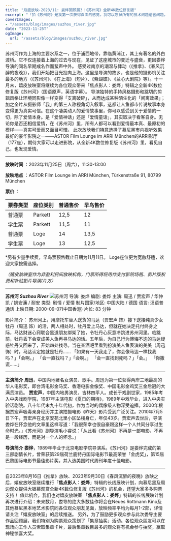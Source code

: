 ```yaml
---
title: "月度放映-2023/11: 娄烨回顾展3：《苏州河》全新4K数位修复版"
excerpt: "「拍《苏州河》是我第一次获得自由的感觉。我可以忘掉所有的技术问题语言问题，可以只关心故事，只关心那些有意思的那些细节……」 ——娄烨"
coverImages:
- "/assets/blog/images/suzhou_river.jpg"
date: "2023-11-25T"
ogImage:
  url: "/assets/blog/images/suzhou_river.jpg"
---
```



苏州河作为上海的主要水系之一，位于浦西地带，靠临黄浦江，其上有著名的外白渡桥。它不仅连接着上海的过去与现在，见证了这座城市的变迁与盛衰，更因娄烨导演的同名早期成名作而蜚声中外。
感受过南京的潮湿与悸动（《推拿》、《春风沉醉的夜晚》），我们开始把目光投向上海。这里是导演的故乡，也是他的摄影机关注最多的地方（《苏州河》、《在上海》（短片）、《紫蝴蝶》、《兰心大剧院》等）。十一月末，嬉皮放映室将继续为各位观众带来「焦点影人：娄烨」特辑之全新4K数位修复版《苏州河》（国语原声，英语字幕）。
导演独特的手持风格摄影和跳切的剪辑风格让环境同影像一样变得「支离破碎」，从而达成某种陌生化的「间离效果」；加之全片从摄影师「我」的第三人称视角切入叙事，这都让人鱼都市传说故事本身变得更为真实可信。在这个凄美动人的爱情故事里，你可以感受到关于爱情的一切，除了爱情本身。是「爱情神话」还是「爱情童话」，其实取决于看客自身。无论你是否还相信爱情，在《苏州河》里，所有人都可以看到爱情最本真、最原初的模样——真实可爱而又面目可憎。
此次放映我们特意选择了慕尼黑市内视听效果最好的豪华影院之一——ASTOR Film Lounge im ARRI München的ARRI影厅（177座），期待大家可以走进影院，从全新4K数位修复版《苏州河》里，看见自己，也发现爱情。

---

**放映时间** ：2023年11月25日（周六），11:30-13:00

**放映地点** ：ASTOR Film Lounge im ARRI München, Türkenstraße 91, 80799 München

**票价** ：

| 票券类型 | 座位类别 | 普通售价 | 早鸟售价 |
| ---------- | ---------- | ---------- | ---------- |
| 普通票   | Parkett  | 12,5     | 12       |
| 学生票   | Parkett  | 11,5     | 11       |
| 普通票   | Loge     | 14       | 13,5     |
| 学生票   | Loge     | 13       | 12,5     |

*另有少量手续费，早鸟票预售截止日期为11月11日。
Loge座位更为宽敞舒适，欢迎大家按需选择。

*（嬉皮放映室作为非盈利民间放映机构，门票所得将用作支付影院场租、影片版权费和补贴影片导演/片方）*

---

**苏州河 *Suzhou River***
![苏州河](/assets/blog/images/suzhou_river_poster.jpg)
导演: 娄烨
编剧: 娄烨
主演: 周迅 / 贾宏声 / 华仲凯 / 姚安濂 / 耐安
类型: 剧情 / 爱情
制片国家/地区: 中国大陆 / 德国
语言: 汉语普通话
上映日期: 2000-09-07(中国香港)
片长: 83 分钟

影片简介：
苏州河上，用摩托车替人送货的马达（贾宏声 饰）接下送接纯真少女牡丹（周迅 饰）的活，两人相处时，牡丹爱上马达，但就在她决定托付终身之际，马达财迷心窍联合黑道朋友绑架了她，令牡丹心灰意冷跳进苏州河里。临跳前，牡丹丢下会变成美人鱼再寻马达的话。五年后，为自己行为懊悔不迭的马达疑惑牡丹又回来了，开始四处找寻。当在某酒吧里看到扮演美人鱼表演的美美（周迅 饰）时，马达认定她就是牡丹......
「如果有一天我走了，你会像马达一样找我吗？」「会啊。」
「会一直找吗？」「会啊。」
「会一直找到死吗？」「会。」
「你撒谎……」

---

**主演简介**
**周迅**，中国内地著名女演员、歌手。周迅为第一位获得两岸三地最高的华人电影奖，即台湾电影金马奖、香港电影金像奖、中国电影金鸡奖三金后冠的大满贯演员。
**贾宏声**，中国内地男演员，吉林四平人。成长于戏剧世家，1985年考入中央戏剧学院，1987年主演电影《夏日的期待》，1989年中戏毕业，进入中央实验话剧院。八十年代末九十年代初，作为当时的偶像级人物深受追捧。2000年根据贾宏声吸毒亲身经历并主演拍摄电影《昨天》影片受到广泛关注。2010年7月5日下午，贾宏声在北京安苑北里小区坠楼身亡，年仅43岁。贾宏声去世后，导演娄烨在怀念他的文章里这样写道：「我很荣幸也很自豪跟这样一个人共同分享过生命时光。」《苏州河》副导演毛小睿说：「从此看《苏州河》不再是一部电影，不再是一段经历，而是对一个人的怀念。」

**导演简介**
**娄烨**，1989年毕业于北京电影学院导演系。《苏州河》是娄烨完成的第三部剧情长片，曾荣获第29届荷兰鹿特丹国际电影节最高荣誉「金虎奖」，第15届巴黎国际电影节最佳影片奖，并入选美国时代周刊年度十佳电影。

---

自2023年8月16日《推拿》放映、2023年9月30日《春风沉醉的夜晚》放映之后，嬉皮放映室继续推行「**焦点影人：娄烨**」特辑的长线展映计划，向慕尼黑及周边观众提供大银幕观赏全新4K数位修复版《苏州河》的机会，还望大家多多购票支持！
值此机会，我们也对嬉皮放映室 「**焦点影人：娄烨**」特辑的长线展映计划再次进行介绍：未来数月，娄导的绝大多数佳作将会在Neues Rottmann Kino及其他慕尼黑本地艺术影院同各位观众朋友见面，放映频率平均为每月1-2部，详情请关注「嬉皮放映室」的后续推送。
另外，为了鼓励更多观众参与此次娄导主要作品回顾展，我们特别为购票观众策划了「集章抽奖」活动。各位观众朋友可以在现场向工作人员索取集章卡片，最后集章数目最多的观众将有机会参与抽奖，赢取神秘惊喜大奖。
